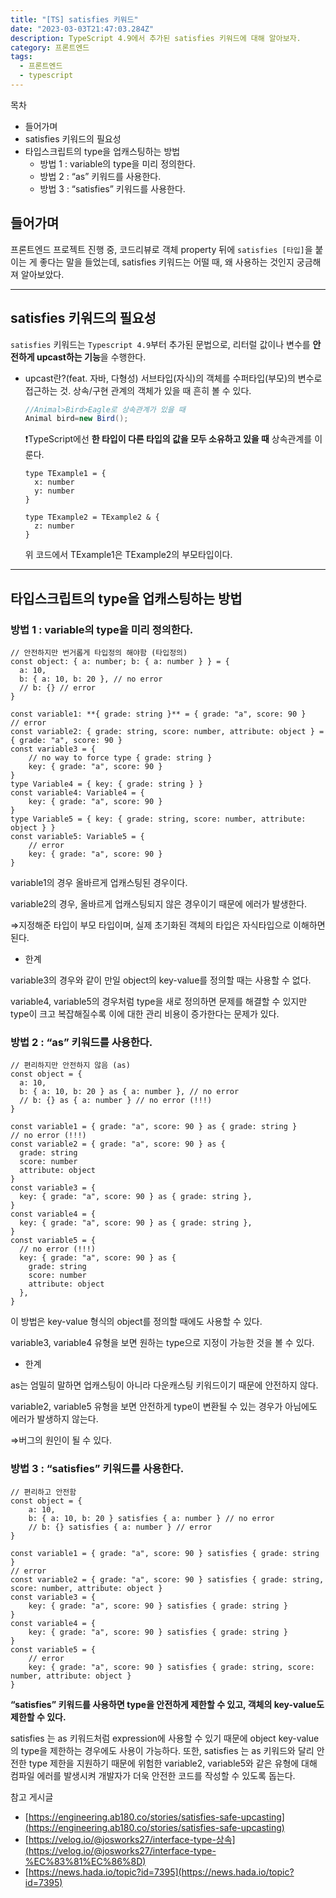 ```yaml
---
title: "[TS] satisfies 키워드"
date: "2023-03-03T21:47:03.284Z"
description: TypeScript 4.9에서 추가된 satisfies 키워드에 대해 알아보자.
category: 프론트엔드
tags:
  - 프론트엔드
  - typescript
---
```


<nav>

목차

- 들어가며
- satisfies 키워드의 필요성
- 타입스크립트의 type을 업캐스팅하는 방법
  - 방법 1 : variable의 type을 미리 정의한다.
  - 방법 2 : “as” 키워드를 사용한다.
  - 방법 3 : “satisfies” 키워드를 사용한다.

</nav>

## 들어가며

프론트엔드 프로젝트 진행 중, 코드리뷰로 객체 property 뒤에 `satisfies [타입]`을 붙이는 게 좋다는 말을 들었는데, satisfies 키워드는 어떨 때, 왜 사용하는 것인지 궁금해져 알아보았다.

---

## satisfies 키워드의 필요성

`satisfies` 키워드는 `Typescript 4.9`부터 추가된 문법으로, 리터럴 값이나 변수를 **안전하게 upcast하는 기능**을 수행한다.

- upcast란?(feat. 자바, 다형성)
  서브타입(자식)의 객체를 수퍼타입(부모)의 변수로 접근하는 것.
  상속/구현 관계의 객체가 있을 때 흔히 볼 수 있다.

  ```java
  //Animal>Bird>Eagle로 상속관계가 있을 때
  Animal bird=new Bird();
  ```

  ❗TypeScript에선 **한 타입이 다른 타입의 값을 모두 소유하고 있을 때** 상속관계를 이룬다.

  ```tsx
  type TExample1 = {
    x: number
    y: number
  }

  type TExample2 = TExample2 & {
    z: number
  }
  ```

  위 코드에서 TExample1은 TExample2의 부모타입이다.

---

## 타입스크립트의 type을 업캐스팅하는 방법

### 방법 1 : variable의 type을 미리 정의한다.

```tsx
// 안전하지만 번거롭게 타입정의 해야함 (타입정의)
const object: { a: number; b: { a: number } } = {
  a: 10,
  b: { a: 10, b: 20 }, // no error
  // b: {} // error
}
```

```tsx
const variable1: **{ grade: string }** = { grade: "a", score: 90 }
// error
const variable2: { grade: string, score: number, attribute: object } = { grade: "a", score: 90 }
const variable3 = {
    // no way to force type { grade: string }
    key: { grade: "a", score: 90 }
}
type Variable4 = { key: { grade: string } }
const variable4: Variable4 = {
    key: { grade: "a", score: 90 }
}
type Variable5 = { key: { grade: string, score: number, attribute: object } }
const variable5: Variable5 = {
    // error
    key: { grade: "a", score: 90 }
}
```

variable1의 경우 올바르게 업캐스팅된 경우이다.

variable2의 경우, 올바르게 업캐스팅되지 않은 경우이기 때문에 에러가 발생한다.

⇒지정해준 타입이 부모 타입이며, 실제 초기화된 객체의 타입은 자식타입으로 이해하면 된다.

- 한계

variable3의 경우와 같이 만일 object의 key-value를 정의할 때는 사용할 수 없다.

variable4, variable5의 경우처럼 type을 새로 정의하면 문제를 해결할 수 있지만 type이 크고 복잡해질수록 이에 대한 관리 비용이 증가한다는 문제가 있다.

### 방법 2 : “as” 키워드를 사용한다.

```tsx
// 편리하지만 안전하지 않음 (as)
const object = {
  a: 10,
  b: { a: 10, b: 20 } as { a: number }, // no error
  // b: {} as { a: number } // no error (!!!)
}
```

```tsx
const variable1 = { grade: "a", score: 90 } as { grade: string }
// no error (!!!)
const variable2 = { grade: "a", score: 90 } as {
  grade: string
  score: number
  attribute: object
}
const variable3 = {
  key: { grade: "a", score: 90 } as { grade: string },
}
const variable4 = {
  key: { grade: "a", score: 90 } as { grade: string },
}
const variable5 = {
  // no error (!!!)
  key: { grade: "a", score: 90 } as {
    grade: string
    score: number
    attribute: object
  },
}
```

이 방법은 key-value 형식의 object를 정의할 때에도 사용할 수 있다.

variable3, variable4 유형을 보면 원하는 type으로 지정이 가능한 것을 볼 수 있다.

- 한계

as는 엄밀히 말하면 업캐스팅이 아니라 다운캐스팅 키워드이기 때문에 안전하지 않다.

variable2, variable5 유형을 보면 안전하게 type이 변환될 수 있는 경우가 아님에도 에러가 발생하지 않는다.

⇒버그의 원인이 될 수 있다.

### 방법 3 : “satisfies” 키워드를 사용한다.

```tsx
// 편리하고 안전함
const object = {
    a: 10,
    b: { a: 10, b: 20 } satisfies { a: number } // no error
    // b: {} satisfies { a: number } // error
}
```

```tsx
const variable1 = { grade: "a", score: 90 } satisfies { grade: string }
// error
const variable2 = { grade: "a", score: 90 } satisfies { grade: string, score: number, attribute: object }
const variable3 = {
    key: { grade: "a", score: 90 } satisfies { grade: string }
}
const variable4 = {
    key: { grade: "a", score: 90 } satisfies { grade: string }
}
const variable5 = {
    // error
    key: { grade: "a", score: 90 } satisfies { grade: string, score: number, attribute: object }
}
```

**“satisfies” 키워드를 사용하면 type을 안전하게 제한할 수 있고, 객체의 key-value도 제한할 수 있다.**

satisfies 는 as 키워드처럼 expression에 사용할 수 있기 때문에 object key-value 의 type을 제한하는 경우에도 사용이 가능하다. 또한, satisfies 는 as 키워드와 달리 안전한 type 제한을 지원하기 때문에 위험한 variable2, variable5와 같은 유형에 대해 컴파일 에러를 발생시켜 개발자가 더욱 안전한 코드를 작성할 수 있도록 돕는다.

<nav>

참고 게시글

- [https://engineering.ab180.co/stories/satisfies-safe-upcasting](https://engineering.ab180.co/stories/satisfies-safe-upcasting)
- [https://velog.io/@josworks27/interface-type-상속](https://velog.io/@josworks27/interface-type-%EC%83%81%EC%86%8D)
- [https://news.hada.io/topic?id=7395](https://news.hada.io/topic?id=7395)

</nav>
